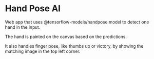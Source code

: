 # Hand Pose AI

Web app that uses @tensorflow-models/handpose model to detect one hand in the input.

The hand is painted on the canvas based on the predictions.

It also handles finger pose, like thumbs up or victory, by showing the matching image in the top left corner.
